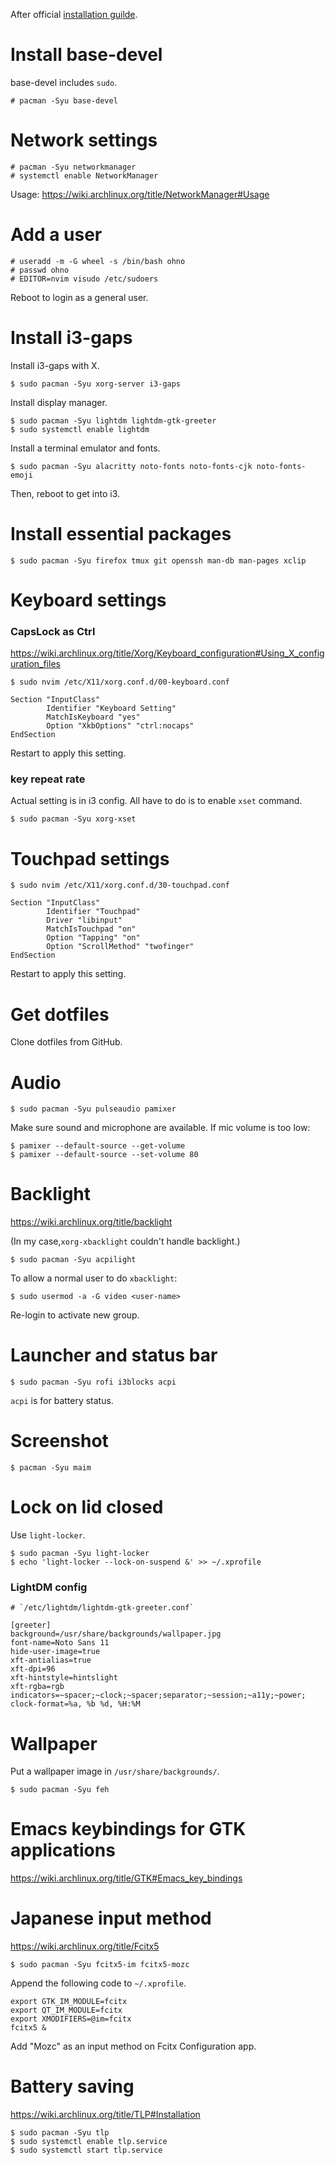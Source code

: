 After official [installation guilde](https://wiki.archlinux.org/title/installation_guide).

# Install base-devel

base-devel includes `sudo`.

```
# pacman -Syu base-devel
```

# Network settings

```
# pacman -Syu networkmanager
# systemctl enable NetworkManager
```

Usage: https://wiki.archlinux.org/title/NetworkManager#Usage

# Add a user

```
# useradd -m -G wheel -s /bin/bash ohno
# passwd ohno
# EDITOR=nvim visudo /etc/sudoers
```

Reboot to login as a general user.

# Install i3-gaps

Install i3-gaps with X.

```
$ sudo pacman -Syu xorg-server i3-gaps
```

Install display manager.

```
$ sudo pacman -Syu lightdm lightdm-gtk-greeter
$ sudo systemctl enable lightdm
```

Install a terminal emulator and fonts.

```
$ sudo pacman -Syu alacritty noto-fonts noto-fonts-cjk noto-fonts-emoji
```

Then, reboot to get into i3.

# Install essential packages

```
$ sudo pacman -Syu firefox tmux git openssh man-db man-pages xclip
```

# Keyboard settings

### CapsLock as Ctrl

https://wiki.archlinux.org/title/Xorg/Keyboard_configuration#Using_X_configuration_files

```
$ sudo nvim /etc/X11/xorg.conf.d/00-keyboard.conf
```

```
Section "InputClass"
        Identifier "Keyboard Setting"
        MatchIsKeyboard "yes"
        Option "XkbOptions" "ctrl:nocaps"
EndSection
```

Restart to apply this setting.

### key repeat rate

Actual setting is in i3 config. All have to do is to enable `xset` command.

```
$ sudo pacman -Syu xorg-xset
```

# Touchpad settings

```
$ sudo nvim /etc/X11/xorg.conf.d/30-touchpad.conf
```

```
Section "InputClass"
        Identifier "Touchpad"
        Driver "libinput"
        MatchIsTouchpad "on"
        Option "Tapping" "on"
        Option "ScrollMethod" "twofinger"
EndSection
```

Restart to apply this setting.

# Get dotfiles

Clone dotfiles from GitHub.

# Audio

```
$ sudo pacman -Syu pulseaudio pamixer
```

Make sure sound and microphone are available. If mic volume is too low:

```
$ pamixer --default-source --get-volume
$ pamixer --default-source --set-volume 80
```

# Backlight

https://wiki.archlinux.org/title/backlight

(In my case,`xorg-xbacklight` couldn't handle backlight.)

```
$ sudo pacman -Syu acpilight
```

To allow a normal user to do `xbacklight`:

```
$ sudo usermod -a -G video <user-name>
```

Re-login to activate new group.

# Launcher and status bar

```
$ sudo pacman -Syu rofi i3blocks acpi
```

`acpi` is for battery status.

# Screenshot

```
$ pacman -Syu maim
```

# Lock on lid closed

Use `light-locker`.

```
$ sudo pacman -Syu light-locker
$ echo 'light-locker --lock-on-suspend &' >> ~/.xprofile
```

### LightDM config

```
# `/etc/lightdm/lightdm-gtk-greeter.conf`

[greeter]
background=/usr/share/backgrounds/wallpaper.jpg
font-name=Noto Sans 11
hide-user-image=true
xft-antialias=true
xft-dpi=96
xft-hintstyle=hintslight
xft-rgba=rgb
indicators=~spacer;~clock;~spacer;separator;~session;~a11y;~power;
clock-format=%a, %b %d, %H:%M
```

# Wallpaper

Put a wallpaper image in `/usr/share/backgrounds/`.

```
$ sudo pacman -Syu feh
```

# Emacs keybindings for GTK applications

https://wiki.archlinux.org/title/GTK#Emacs_key_bindings

# Japanese input method

https://wiki.archlinux.org/title/Fcitx5

```
$ sudo pacman -Syu fcitx5-im fcitx5-mozc
```

Append the following code to `~/.xprofile`.

```
export GTK_IM_MODULE=fcitx
export QT_IM_MODULE=fcitx
export XMODIFIERS=@im=fcitx
fcitx5 &
```

Add "Mozc" as an input method on Fcitx Configuration app.

# Battery saving

https://wiki.archlinux.org/title/TLP#Installation

```
$ sudo pacman -Syu tlp
$ sudo systemctl enable tlp.service
$ sudo systemctl start tlp.service
```
